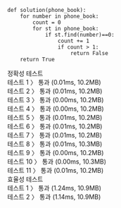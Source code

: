 ```
def solution(phone_book):
    for number in phone_book:
        count = 0
        for st in phone_book:
            if st.find(number)==0:
                count += 1
                if count > 1:
                    return False
    return True
```
정확성  테스트<br>
테스트 1 〉	통과 (0.01ms, 10.2MB)<br>
테스트 2 〉	통과 (0.01ms, 10.2MB)<br>
테스트 3 〉	통과 (0.00ms, 10.2MB)<br>
테스트 4 〉	통과 (0.00ms, 10.2MB)<br>
테스트 5 〉	통과 (0.01ms, 10.2MB)<br>
테스트 6 〉	통과 (0.01ms, 10.2MB)<br>
테스트 7 〉	통과 (0.01ms, 10.2MB)<br>
테스트 8 〉	통과 (0.01ms, 10.3MB)<br>
테스트 9 〉	통과 (0.00ms, 10.2MB)<br>
테스트 10 〉	통과 (0.00ms, 10.3MB)<br>
테스트 11 〉	통과 (0.01ms, 10.2MB)<br>
효율성  테스트<br>
테스트 1 〉	통과 (1.24ms, 10.9MB)<br>
테스트 2 〉	통과 (1.14ms, 10.9MB)<br>
